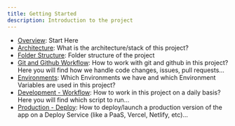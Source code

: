 ```yaml
---
title: Getting Started
description: Introduction to the project
---
```


<!--# Getting Started -->

- [Overview](./02-overview.md): Start Here
- [Architecture](./03-architecture.md): What is the architecture/stack of this project?
- [Folder Structure](./04-folder-structure.md): Folder structure of the project
- [Git and Github Workflow](./05-git-and-github--workflow.md): How to work with git and github in this project? Here you will find how we handle code changes, issues, pull requests...
- [Environments](./06-environments.md): Which Environments we have and which Environment Variables are used in this project?
- [Development - Workflow](./07-dev--common-workflow.md): How to work in this project on a daily basis? Here you will find which script to run...
- [Production - Deploy](./08-prod--launch.md): How to deploy/launch a production version of the app on a Deploy Service (like a PaaS, Vercel, Netlify, etc)...
